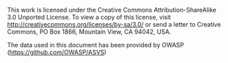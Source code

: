 This work is licensed under the Creative Commons Attribution-ShareAlike 3.0 Unported License. To view a copy of this license, visit http://creativecommons.org/licenses/by-sa/3.0/ or send a letter to Creative Commons, PO Box 1866, Mountain View, CA 94042, USA.

The data used in this document has been provided by OWASP (https://github.com/OWASP/ASVS)
